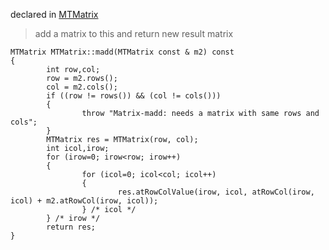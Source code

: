 
declared in [MTMatrix](MTMatrix.hpp.md)

>   add a matrix to this and return new result matrix

~~~ { .cpp }
MTMatrix MTMatrix::madd(MTMatrix const & m2) const
{
        int row,col;
        row = m2.rows();
        col = m2.cols();
        if ((row != rows()) && (col != cols()))
        {
                throw "Matrix-madd: needs a matrix with same rows and cols";
        }
        MTMatrix res = MTMatrix(row, col);
        int icol,irow;
        for (irow=0; irow<row; irow++)
        {
                for (icol=0; icol<col; icol++)
                {
                        res.atRowColValue(irow, icol, atRowCol(irow, icol) + m2.atRowCol(irow, icol));
                } /* icol */
        } /* irow */
        return res;
}
~~~

